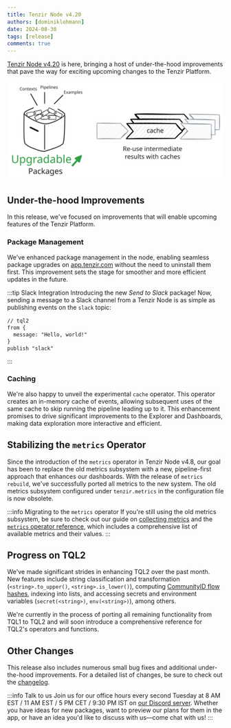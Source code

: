 ```yaml
---
title: Tenzir Node v4.20  
authors: [dominiklohmann]  
date: 2024-08-30  
tags: [release]  
comments: true  
---
```


[Tenzir Node v4.20][github-release] is here, bringing a host of under-the-hood
improvements that pave the way for exciting upcoming changes to the Tenzir
Platform.

![Tenzir Node v4.20](tenzir-node-v4.20.excalidraw.svg)

[github-release]: https://github.com/tenzir/tenzir/releases/tag/v4.20.0

<!-- truncate -->

## Under-the-hood Improvements

In this release, we've focused on improvements that will enable upcoming
features of the Tenzir Platform.

### Package Management

We've enhanced package management in the node, enabling seamless package
upgrades on [app.tenzir.com](https://app.tenzir.com) without the need to
uninstall them first. This improvement sets the stage for smoother and more
efficient updates in the future.

:::tip Slack Integration
Introducing the new _Send to Slack_ package! Now, sending a message to a Slack
channel from a Tenzir Node is as simple as publishing events on the `slack`
topic:

```tql
// tql2
from {
  message: "Hello, world!"
}
publish "slack"
```
:::

### Caching

We're also happy to unveil the experimental `cache` operator. This operator
creates an in-memory cache of events, allowing subsequent uses of the same cache
to skip running the pipeline leading up to it. This enhancement promises to
drive significant improvements to the Explorer and Dashboards, making data
exploration more interactive and efficient.

## Stabilizing the `metrics` Operator

Since the introduction of the `metrics` operator in Tenzir Node v4.8, our goal
has been to replace the old metrics subsystem with a new, pipeline-first
approach that enhances our dashboards. With the release of `metrics rebuild`,
we've successfully ported all metrics to the new system. The old metrics
subsystem configured under `tenzir.metrics` in the configuration file is now
obsolete.

:::info Migrating to the `metrics` operator
If you're still using the old metrics subsystem, be sure to check out our guide
on [collecting metrics](/usage/collect-metrics) and the [`metrics` operator
reference](/operators/metrics), which includes a comprehensive list of available
metrics and their values.
:::

## Progress on TQL2

We've made significant strides in enhancing TQL2 over the past month. New
features include string classification and transformation
(`<string>.to_upper()`, `<string>.is_lower()`), computing [CommunityID flow
hashes](/blog/unifying-network-and-endpoint-data-with-community-ids), indexing
into lists, and accessing secrets and environment variables (`secret(<string>)`,
`env(<string>)`), among others.

We're currently in the process of porting all remaining functionality from TQL1
to TQL2 and will soon introduce a comprehensive reference for TQL2's operators
and functions.

## Other Changes

This release also includes numerous small bug fixes and additional
under-the-hood improvements. For a detailed list of changes, be sure to check
out the [changelog][changelog].

:::info Talk to us
Join us for our office hours every second Tuesday at 8 AM EST / 11 AM EST / 5 PM
CET / 9:30 PM IST on [our Discord server][discord]. Whether you have ideas for
new packages, want to preview our plans for them in the app, or have an idea
you'd like to discuss with us—come chat with us!
:::

[discord]: /discord  
[changelog]: /changelog#v4200  
